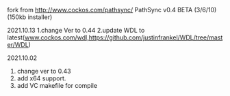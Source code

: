 fork from http://www.cockos.com/pathsync/  PathSync v0.4 BETA (3/6/10) (150kb installer)

2021.10.13
1.change Ver to 0.44
2.update WDL to latest(www.cockos.com/wdl,https://github.com/justinfrankel/WDL/tree/master/WDL)

2021.10.02 
1. change ver to 0.43
2. add x64 support.
3. add VC makefile for compile
